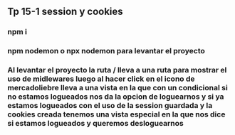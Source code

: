 ## Tp 15-1 session y cookies
### npm i
### npm nodemon o npx nodemon para levantar el proyecto
### Al levantar el proyecto la ruta / lleva a una ruta para mostrar el uso de midlewares luego al hacer click en el icono de mercadoliebre lleva a una vista en la que con un condicional si no estamos logueados nos da la opcion de loguearnos y si ya estamos logueados con el uso de la session guardada y la cookies creada tenemos una vista especial en la que nos dice si estamos logueados y queremos desloguearnos 